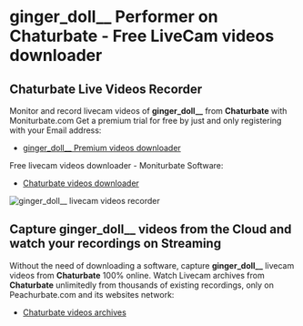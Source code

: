 # ginger_doll__ Performer on Chaturbate - Free LiveCam videos downloader

## Chaturbate Live Videos Recorder

Monitor and record livecam videos of **ginger_doll__** from **Chaturbate** with Moniturbate.com
Get a premium trial for free by just and only registering with your Email address:
* [ginger_doll__ Premium videos downloader](https://moniturbate.com/request-demo-licence-key.html)

Free livecam videos downloader - Moniturbate Software:
* [Chaturbate videos downloader](https://moniturbate.com/moniturbate-download-software.html)

![ginger_doll__ livecam videos recorder](https://peachurnet.com/templates/moniturbate-software.png)


## Capture ginger_doll__ videos from the Cloud and watch your recordings on Streaming

Without the need of downloading a software, capture **ginger_doll__** livecam videos from **Chaturbate** 100% online.
Watch Livecam archives from **Chaturbate** unlimitedly from thousands of existing recordings, only on Peachurbate.com and its websites network:
* [Chaturbate videos archives](https://peachurnet.com/)